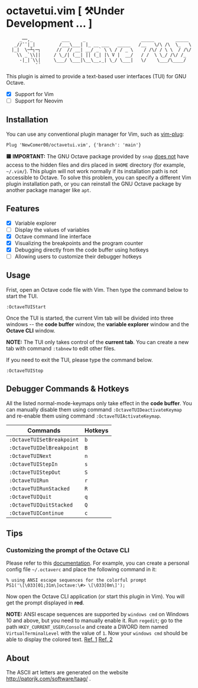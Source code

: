 # octavetui.vim [ ⚒Under Development ... ]
```
     _──,_           ___     _                     _____        _____
   _//¯¯|_|         /___\___| |_ __ ___   _____   /__   \/\ /\  \_   \
  |_|  \─┴┐─┐      //  // __| __/ _` \ \ / / _ \    / /\/ / \ \  / /\/
    \\ _`\\||     / \_/| (__| || (_| |\ V |  __/   / /  \ \_/ /\/ /_
     -|_|´\\|     \___/ \___|\__\__,_| \_/ \___|   \/    \___/\____/
           ¯´
```

This plugin is aimed to provide a text-based user interfaces (TUI) for GNU Octave.

- [x] Support for Vim
- [ ] Support for Neovim

## Installation
You can use any conventional plugin manager for Vim, such as [vim-plug](https://github.com/junegunn/vim-plug):
```vim
Plug 'NewComer00/octavetui.vim', {'branch': 'main'}
```
**🟨 IMPORTANT:** The GNU Octave package provided by `snap` [does not](https://askubuntu.com/questions/1238211/how-to-make-snaps-access-hidden-files-and-folders-in-home) have access to the hidden files and dirs placed in `$HOME` directory (for example, `~/.vim/`). This plugin will not work normally if its installation path is not accessible to Octave. To solve this problem, you can specify a different Vim plugin installation path, or you can reinstall the GNU Octave package by another package manager like `apt`.


## Features
- [x] Variable explorer
- [ ] Display the values of variables
- [x] Octave command line interface
- [x] Visualizing the breakpoints and the program counter
- [x] Debugging directly from the code buffer using hotkeys
- [ ] Allowing users to customize their debugger hotkeys

## Usage
Frist, open an Octave code file with Vim. Then type the command below to start the TUI.
```vim
:OctaveTUIStart
```

Once the TUI is started, the current Vim tab will be divided into three windows -- the **code buffer** window, the **variable explorer** window and the **Octave CLI** window.

**NOTE:** The TUI only takes control of the **current tab**. You can create a new tab with command `:tabnew` to edit other files.

If you need to exit the TUI, please type the command below.
```vim
:OctaveTUIStop
```

## Debugger Commands & Hotkeys
All the listed normal-mode-keymaps only take effect in the **code buffer**. You can manually disable them using command `:OctaveTUIDeactivateKeymap` and re-enable them using command `:OctaveTUIActivateKeymap`.

Commands                  | Hotkeys
--------------------------|--------
`:OctaveTUISetBreakpoint` | `b`
`:OctaveTUIDelBreakpoint` | `B`
`:OctaveTUINext`          | `n`
`:OctaveTUIStepIn`        | `s`
`:OctaveTUIStepOut`       | `S`
`:OctaveTUIRun`           | `r`
`:OctaveTUIRunStacked`    | `R`
`:OctaveTUIQuit`          | `q`
`:OctaveTUIQuitStacked`   | `Q`
`:OctaveTUIContinue`      | `c`

## Tips
### Customizing the prompt of the Octave CLI
Please refer to this [documentation](https://docs.octave.org/latest/Customizing-the-Prompt.html). For example, you can create a personal config file `~/.octaverc` and place the following command in it:
```
% using ANSI escape sequences for the colorful prompt
PS1('\[\033[01;31m\]octave:\#> \[\033[0m\]');
```
Now open the Octave CLI application (or start this plugin in Vim). You will get the prompt displayed in **red**.

**NOTE:** ANSI escape sequences are supported by `windows cmd` on Windows 10 and above, but you need to manually enable it. Run `regedit`; go to the path `HKEY_CURRENT_USER\Console` and create a DWORD item named `VirtualTerminalLevel` with the value of `1`. Now your `windows cmd` should be able to display the colored text. [Ref. 1](https://learn.microsoft.com/en-us/windows/console/console-virtual-terminal-sequences) [Ref. 2](https://ss64.com/nt/syntax-ansi.html)

## About
The ASCII art letters are generated on the website http://patorjk.com/software/taag/ .
